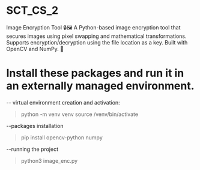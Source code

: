 # SCT_CS_2
Image Encryption Tool 🔒🖼️ A Python-based image encryption tool that secures images using pixel swapping and mathematical transformations. Supports encryption/decryption using the file location as a key. Built with OpenCV and NumPy. 🚀


# Install these packages and run it in an externally managed environment.

-- virtual environment creation and activation:
> python -m venv venv
> source /venv/bin/activate

--packages installation
> pip install opencv-python numpy

--running the project
>python3 image_enc.py
